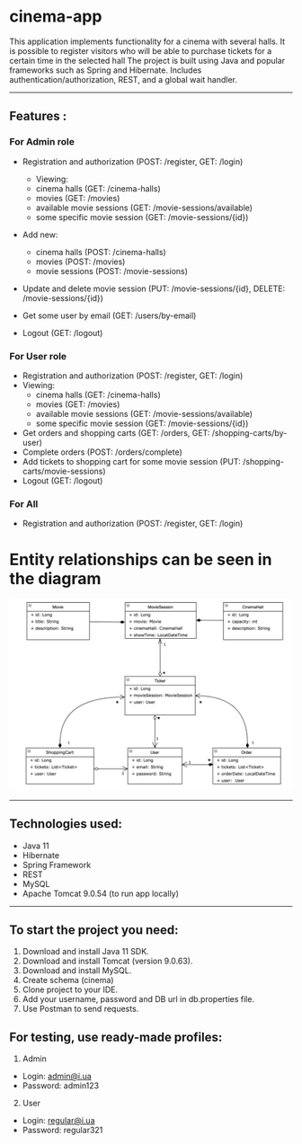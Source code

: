 # cinema-app
This application implements functionality for a cinema with several halls.
It is possible to register visitors who will be able to purchase tickets for a certain time in the selected hall
The project is built using Java and popular frameworks such as Spring and Hibernate.
Includes authentication/authorization, REST, and a global wait handler.

---
## Features :

### For Admin role

- Registration and authorization (POST: /register, GET: /login)

    - Viewing:
    - cinema halls (GET: /cinema-halls)
    - movies (GET: /movies)
    - available movie sessions (GET: /movie-sessions/available)
    - some specific movie session (GET: /movie-sessions/{id})
- Add new:
    - cinema halls (POST: /cinema-halls)
    - movies (POST: /movies)
    - movie sessions (POST: /movie-sessions)
- Update and delete movie session (PUT: /movie-sessions/{id}, DELETE: /movie-sessions/{id})
- Get some user by email (GET: /users/by-email)
- Logout (GET: /logout)
### For User role
- Registration and authorization (POST: /register, GET: /login)
- Viewing:
    - cinema halls (GET: /cinema-halls)
    - movies (GET: /movies)
    - available movie sessions (GET: /movie-sessions/available)
    - some specific movie session (GET: /movie-sessions/{id})
- Get orders and shopping carts (GET: /orders, GET: /shopping-carts/by-user)
- Complete orders (POST: /orders/complete)
- Add tickets to shopping cart for some movie session (PUT: /shopping-carts/movie-sessions)
- Logout (GET: /logout)
### For All
- Registration and authorization (POST: /register, GET: /login)

# Entity relationships can be seen in the diagram
![Entity relationships can be seen in the diagram](Spring_Cinema_Uml.png)

---

## Technologies used:
- Java 11
- Hibernate
- Spring Framework
- REST
- MySQL
- Apache Tomcat 9.0.54 (to run app locally)

---

## To start the project you need:

1. Download and install Java 11 SDK.
2. Download and install Tomcat (version 9.0.63).
3. Download and install MySQL.
4. Create schema (cinema)
5. Clone project to your IDE.
6. Add your username, password and DB url in db.properties file.
7. Use Postman to send requests.

## For testing, use ready-made profiles:
1. Admin
- Login: admin@i.ua
- Password: admin123
2. User
- Login: regular@i.ua
- Password: regular321